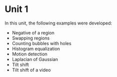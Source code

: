 # Unit 1

In this unit, the following examples were developed:
- Negative of a region
- Swapping regions
- Counting bubbles with holes
- Histogram equalization
- Motion detection
- Laplacian of Gaussian
- Tilt shift
- Tilt shift of a video
